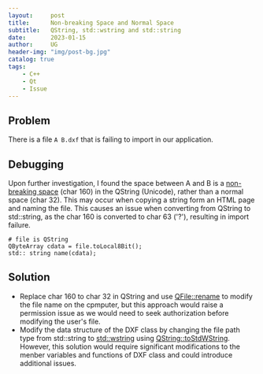 ```yaml
---
layout:     post
title:      Non-breaking Space and Normal Space
subtitle:   QString, std::wstring and std::string
date:       2023-01-15
author:     UG
header-img: "img/post-bg.jpg"
catalog: true
tags:
    - C++ 
    - Qt
    - Issue
---
```


## Problem
There is a file `A B.dxf` that is failing to import in our application. 

## Debugging
Upon further investigation, I found the space between A and B is a [non-breaking space](https://en.wikipedia.org/wiki/Non-breaking_space) (char 160) in the QString (Unicode), rather than a normal space (char 32). This may occur when copying a string form an HTML page and naming the file. This causes an issue when converting from QString to std::string, as the char 160 is converted to char 63 ('?'), resulting in import failure.  

```
# file is QString
QByteArray cdata = file.toLocal8Bit();
std:: string name(cdata);
```  

## Solution
- Replace char 160 to char 32 in QString and use [QFile::rename](https://cplusplus.com/reference/string/wstring/) to modify the file name on the cpmputer, but this approach would raise a permission issue as we would need to seek authorization before modifying the user's file. 
-  Modify the data structure of the DXF class by changing the file path type from std::string to [std::wstring](https://cplusplus.com/reference/string/wstring/) using [QString::toStdWString](https://doc.qt.io/qt-6/qstring.html#toStdWString). However, this solution would require significant modifications to the menber variables and functions of DXF class and could introduce additional issues.
